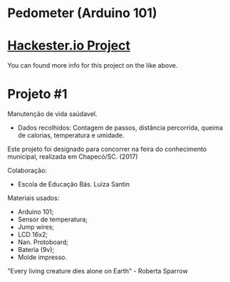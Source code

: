 # Pedometer (Arduino 101)

# [Hackester.io Project](https://www.hackster.io/franktheliving/pedometer-ef494b) 
You can found more info for this project on the like above. 

# Projeto #1
Manutenção de vida saúdavel.
- Dados recolhidos: Contagem de passos, distância percorrida, queima de calorias, temperatura e umidade.

Este projeto foi designado para concorrer na feira do conhecimento municipal, realizada em Chapecó/SC.
(2017)

Colaboração:

 - Escola de Educação Bás. Luiza Santin

Materiais usados:

 - Arduino 101;
 - Sensor de temperatura;
 - Jump wires;
 - LCD 16x2;
 - Nan. Protoboard;
 - Bateria (9v);
 - Molde impresso.

"Every living creature dies alone on Earth"
                            - Roberta Sparrow
